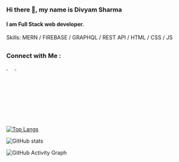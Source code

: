 ### Hi there 👋, my name is Divyam Sharma
#### I am Full Stack web developer.

Skills: MERN / FIREBASE / GRAPHQL / REST API / HTML / CSS /  JS




##
### Connect with Me :

[<img src="https://img.icons8.com/color/48/000000/instagram.png" width="3.5%"/>](https://twitter.com/divyam_dz)
[<img src="https://img.icons8.com/color/48/000000/linkedin.png" width="3.5%"/>](https://www.linkedin.com/in/dv009/)

[![Top Langs](https://github-readme-stats.vercel.app/api/top-langs/?username=divyamsharma822)](https://github.com/anuraghazra/github-readme-stats)

![GitHub stats](https://github-readme-stats.vercel.app/api?username=divyamsharma822&show_icons=true)  

![GitHub Activity Graph](https://activity-graph.herokuapp.com/graph?username=divyamsharma822)  

